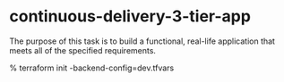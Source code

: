# continuous-delivery-3-tier-app
The purpose of this task is to build a functional, real-life application that meets all of the specified requirements.

% terraform init -backend-config=dev.tfvars


